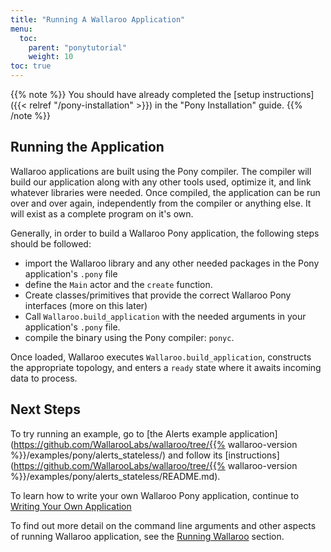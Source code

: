 ```yaml
---
title: "Running A Wallaroo Application"
menu:
  toc:
    parent: "ponytutorial"
    weight: 10
toc: true
---
```

{{% note %}}
You should have already completed the [setup instructions]({{< relref "/pony-installation" >}}) in the "Pony Installation" guide.
{{% /note %}}

## Running the Application

Wallaroo applications are built using the Pony compiler. The compiler will build our application along with any other tools used, optimize it, and link whatever libraries were needed. Once compiled, the application can be run over and over again, independently from the compiler or anything else. It will exist as a complete program on it's own.

Generally, in order to build a Wallaroo Pony application, the following steps should be followed:

* import the Wallaroo library and any other needed packages in the Pony application's `.pony` file
* define the `Main` actor and the `create` function.
* Create classes/primitives that provide the correct Wallaroo Pony interfaces (more on this later)
* Call `Wallaroo.build_application` with the needed arguments in your application's `.pony` file.
* compile the binary using the Pony compiler: `ponyc`.

Once loaded, Wallaroo executes `Wallaroo.build_application`, constructs the appropriate topology, and enters a `ready` state where it awaits incoming data to process.

## Next Steps

To try running an example, go to [the Alerts example application](https://github.com/WallarooLabs/wallaroo/tree/{{% wallaroo-version %}}/examples/pony/alerts_stateless/) and follow its [instructions](https://github.com/WallarooLabs/wallaroo/tree/{{% wallaroo-version %}}/examples/pony/alerts_stateless/README.md).

To learn how to write your own Wallaroo Pony application, continue to [Writing Your Own Application](/pony-tutorial/writing-your-own-application/)

To find out more detail on the command line arguments and other aspects of running Wallaroo application, see the [Running Wallaroo](/operators-manual/running-wallaroo/) section.
